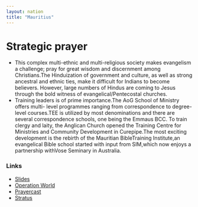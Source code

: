 ```yaml
---
layout: nation
title: "Mauritius"
---
```


# Strategic prayer

- This complex multi-ethnic and multi-religious society makes evangelism a challenge; pray for great wisdom and discernment among Christians.The Hinduization of government and culture, as well as strong ancestral and ethnic ties, make it difficult for Indians to become believers. However, large numbers of Hindus are coming to Jesus through the bold witness of evangelical/Pentecostal churches.
- Training leaders is of prime importance.The AoG School of Ministry offers multi- level programmes ranging from correspondence to degree-level courses.TEE is utilized by most denominations and there are several correspondence schools, one being the Emmaus BCC. To train clergy and laity, the Anglican Church opened the Training Centre for Ministries and Community Development in Curepipe.The most exciting development is the rebirth of the Mauritian BibleTraining Institute,an evangelical Bible school started with input from SIM,which now enjoys a partnership withVose Seminary in Australia.

### Links

- [Slides](http://kyk.kiekies.net/?src=https://ccwaterkloof.github.io/prayer/slides/mauritius.md)
- [Operation World](https://operationworld.org/locations/mauritius/)
- [Prayercast](https://prayercast.com/mauritius.html)
- [Stratus](https://globe.stratus.earth/country-explorer/MAU)
